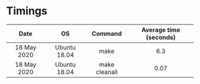 # Timings

| Date | OS | Command | Average time (seconds)|
|:---:|:---:|:---:|:---:|
| 18 May 2020 | Ubuntu 18.04 | make | 6.3 |
| 18 May 2020 | Ubuntu 18.04 | make cleanall | 0.07 |


